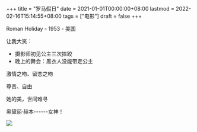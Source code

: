 +++
title = "罗马假日"
date = 2021-01-01T00:00:00+08:00
lastmod = 2022-02-16T15:14:55+08:00
tags = ["电影"]
draft = false
+++

Roman Holiday - 1953 - 美国

让我大笑：

-   摄影师初见公主三次摔跤
-   晚上的舞会：黑衣人没能带走公主

激情之吻、留恋之吻

尊贵、自由

她的美，世间难寻

奥黛丽·赫本------女神！

![](/audrey-hepburn.png "")